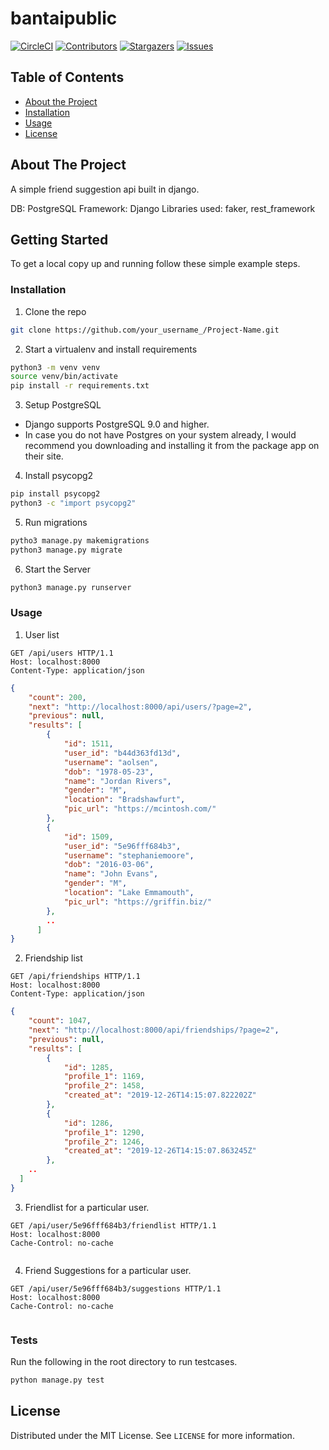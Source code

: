 # bantaipublic

[![CircleCI](https://circleci.com/gh/shauryashahi/python_app.svg?style=svg)](https://circleci.com/gh/shauryashahi/python_app)
[![Contributors](https://img.shields.io/github/contributors/shauryashahi/bantaipublic.svg)](https://GitHub.com/shauryashahi/bantaipublic/graphs/contributors/)
[![Stargazers](https://img.shields.io/github/stars/shauryashahi/bantaipublic.svg?style=social&label=Star&maxAge=2592000)](https://GitHub.com/shauryashahi/bantaipublic/stargazers/)
[![Issues](https://img.shields.io/github/issues/shauryashahi/bantaipublic.svg)](https://GitHub.com/shauryashahi/bantaipublic/issues/)

<!-- TABLE OF CONTENTS -->
## Table of Contents

* [About the Project](#about-the-project)
* [Installation](#installation)
* [Usage](#usage)
* [License](#license)

<!-- ABOUT THE PROJECT -->
## About The Project

A simple friend suggestion api built in django.

DB: PostgreSQL
Framework: Django
Libraries used: faker, rest_framework

<!-- GETTING STARTED -->
## Getting Started

To get a local copy up and running follow these simple example steps.

### Installation

1. Clone the repo
```sh
git clone https://github.com/your_username_/Project-Name.git
```
2. Start a virtualenv and install requirements
```sh
python3 -m venv venv
source venv/bin/activate
pip install -r requirements.txt
```
3. Setup PostgreSQL
- Django supports PostgreSQL 9.0 and higher.
- In case you do not have Postgres on your system already, I would recommend you downloading and installing it from the package app on their site.
4. Install psycopg2
```sh
pip install psycopg2
python3 -c "import psycopg2"
```
5. Run migrations
```sh
pytho3 manage.py makemigrations
python3 manage.py migrate
```
6. Start the Server
```sh
python3 manage.py runserver
```

### Usage

1. User list
```
GET /api/users HTTP/1.1
Host: localhost:8000
Content-Type: application/json
```
```JSON
{
    "count": 200,
    "next": "http://localhost:8000/api/users/?page=2",
    "previous": null,
    "results": [
        {
            "id": 1511,
            "user_id": "b44d363fd13d",
            "username": "aolsen",
            "dob": "1978-05-23",
            "name": "Jordan Rivers",
            "gender": "M",
            "location": "Bradshawfurt",
            "pic_url": "https://mcintosh.com/"
        },
        {
            "id": 1509,
            "user_id": "5e96fff684b3",
            "username": "stephaniemoore",
            "dob": "2016-03-06",
            "name": "John Evans",
            "gender": "M",
            "location": "Lake Emmamouth",
            "pic_url": "https://griffin.biz/"
        },
        ..
      ]
}
```

2. Friendship list
```
GET /api/friendships HTTP/1.1
Host: localhost:8000
Content-Type: application/json
```
```JSON
{
    "count": 1047,
    "next": "http://localhost:8000/api/friendships/?page=2",
    "previous": null,
    "results": [
        {
            "id": 1285,
            "profile_1": 1169,
            "profile_2": 1458,
            "created_at": "2019-12-26T14:15:07.822202Z"
        },
        {
            "id": 1286,
            "profile_1": 1290,
            "profile_2": 1246,
            "created_at": "2019-12-26T14:15:07.863245Z"
        },
    ..
  ]
}
```

3. Friendlist for a particular user.
```
GET /api/user/5e96fff684b3/friendlist HTTP/1.1
Host: localhost:8000
Cache-Control: no-cache
```
```JSON
```

4. Friend Suggestions for a particular user.
```
GET /api/user/5e96fff684b3/suggestions HTTP/1.1
Host: localhost:8000
Cache-Control: no-cache
```
```JSON
```

### Tests
Run the following in the root directory to run testcases.
```sh
python manage.py test
```
<!-- LICENSE -->
## License

Distributed under the MIT License. See `LICENSE` for more information.
